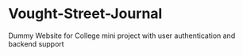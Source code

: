 # Vought-Street-Journal
  Dummy Website for College mini project with user authentication and backend support
